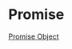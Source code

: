Promise
=======

[Promise Object](http://people.mozilla.org/~jorendorff/es6-draft.html#sec-promise-objects)
